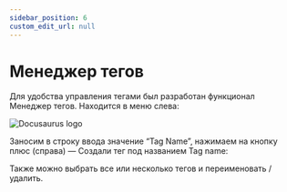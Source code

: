 ```yaml
---
sidebar_position: 6
custom_edit_url: null
---
```


# Менеджер тегов

Для удобства управления тегами был разработан функционал Менеджер тегов. Находится в меню слева:

![Docusaurus logo](/img/rus/sw/tag-manager.png)

Заносим в строку ввода значение “Tag Name”, нажимаем на кнопку плюс (справа) — Создали тег под названием Tag name:

<!-- ![Docusaurus logo](/img/docusaurus.png) -->

Также можно выбрать все или несколько тегов и переименовать / удалить.

